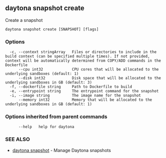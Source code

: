 ## daytona snapshot create

Create a snapshot

```
daytona snapshot create [SNAPSHOT] [flags]
```

### Options

```
  -c, --context stringArray   Files or directories to include in the build context (can be specified multiple times). If not provided, context will be automatically determined from COPY/ADD commands in the Dockerfile
      --cpu int32             CPU cores that will be allocated to the underlying sandboxes (default: 1)
      --disk int32            Disk space that will be allocated to the underlying sandboxes in GB (default: 3)
  -f, --dockerfile string     Path to Dockerfile to build
  -e, --entrypoint string     The entrypoint command for the snapshot
  -i, --image string          The image name for the snapshot
      --memory int32          Memory that will be allocated to the underlying sandboxes in GB (default: 1)
```

### Options inherited from parent commands

```
      --help   help for daytona
```

### SEE ALSO

- [daytona snapshot](daytona_snapshot.md) - Manage Daytona snapshots
